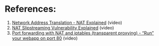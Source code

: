 
# References:

1. [Network Address Translation - NAT Explained](https://www.youtube.com/watch?v=RG97rvw1eUo&list=PLQnljOFTspQUBSgBXilKhRMJ1ACqr7pTr&index=4) (video)
2. [NAT Slipstreaming Vulnerability Explained](https://www.youtube.com/watch?v=wznMQxZCpco&list=PLQnljOFTspQUBSgBXilKhRMJ1ACqr7pTr&index=36) (video)
3. [Port forwarding with NAT and iptables (transparent proxying) - “Run” your webapp on port 80](https://www.youtube.com/watch?v=uuWzk8U4dJE&list=PLQnljOFTspQUBSgBXilKhRMJ1ACqr7pTr&index=3) (video)